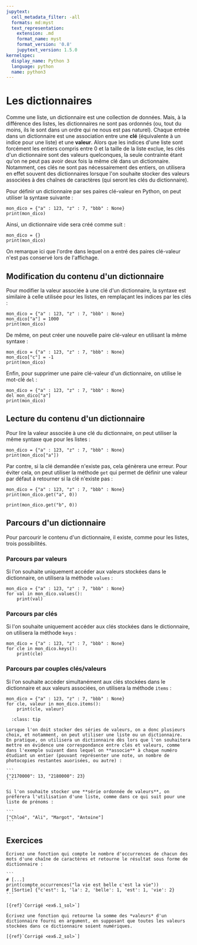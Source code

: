```yaml
---
jupytext:
  cell_metadata_filter: -all
  formats: md:myst
  text_representation:
    extension: .md
    format_name: myst
    format_version: '0.8'
    jupytext_version: 1.5.0
kernelspec:
  display_name: Python 3
  language: python
  name: python3
---
```


# Les dictionnaires

Comme une liste, un dictionnaire est une collection de données.
Mais, à la différence des listes, les dictionnaires ne sont pas ordonnés (ou, tout du moins, ils le sont dans un ordre qui ne nous est pas naturel).
Chaque entrée dans un dictionnaire est une association entre une **clé** (équivalente à un indice pour une liste) et une **valeur**.
Alors que les indices d'une liste sont forcément les entiers compris entre 0 et la taille de la liste exclue, les clés d'un dictionnaire sont des valeurs quelconques, la seule contrainte étant qu'on ne peut pas avoir deux fois la même clé dans un dictionnaire.
Notamment, ces clés ne sont pas nécessairement des entiers, on utilisera en effet souvent des dictionnaires lorsque l'on souhaite stocker des valeurs associées à des chaînes de caractères (qui seront les clés du dictionnaire).

Pour définir un dictionnaire par ses paires clé-valeur en Python, on peut utiliser la syntaxe suivante :

```{code-cell}
mon_dico = {"a" : 123, "z" : 7, "bbb" : None}
print(mon_dico)
```

Ainsi, un dictionnaire vide sera créé comme suit :

```{code-cell}
mon_dico = {}
print(mon_dico)
```

On remarque ici que l'ordre dans lequel on a entré des paires clé-valeur n'est pas conservé lors de l'affichage.

## Modification du contenu d'un dictionnaire

Pour modifier la valeur associée à une clé d'un dictionnaire, la syntaxe est similaire à celle utilisée pour les listes, en remplaçant les indices par les clés :

```{code-cell}
mon_dico = {"a" : 123, "z" : 7, "bbb" : None}
mon_dico["a"] = 1000
print(mon_dico)
```

De même, on peut créer une nouvelle paire clé-valeur en utilisant la même syntaxe :

```{code-cell}
mon_dico = {"a" : 123, "z" : 7, "bbb" : None}
mon_dico["c"] = -1
print(mon_dico)
```

Enfin, pour supprimer une paire clé-valeur d'un dictionnaire, on utilise le mot-clé `del` :

```{code-cell}
mon_dico = {"a" : 123, "z" : 7, "bbb" : None}
del mon_dico["a"]
print(mon_dico)
```

## Lecture du contenu d'un dictionnaire

Pour lire la valeur associée à une clé du dictionnaire, on peut utiliser la même syntaxe que pour les listes :

```{code-cell}
mon_dico = {"a" : 123, "z" : 7, "bbb" : None}
print(mon_dico["a"])
```

Par contre, si la clé demandée n'existe pas, cela génèrera une erreur.
Pour éviter cela, on peut utiliser la méthode `get` qui permet de définir une valeur par défaut à retourner si la clé n'existe pas :

```{code-cell}
mon_dico = {"a" : 123, "z" : 7, "bbb" : None}
print(mon_dico.get("a", 0))
```

```{code-cell}
print(mon_dico.get("b", 0))
```

## Parcours d'un dictionnaire

Pour parcourir le contenu d'un dictionnaire, il existe, comme pour les listes, trois possibilités.

### Parcours par valeurs

Si l'on souhaite uniquement accéder aux valeurs stockées dans le dictionnaire, on utilisera la méthode `values` :

```{code-cell}
mon_dico = {"a" : 123, "z" : 7, "bbb" : None}
for val in mon_dico.values():
    print(val)
```

### Parcours par clés

Si l'on souhaite uniquement accéder aux clés stockées dans le dictionnaire, on utilisera la méthode `keys` :

```{code-cell}
mon_dico = {"a" : 123, "z" : 7, "bbb" : None}
for cle in mon_dico.keys():
    print(cle)
```

### Parcours par couples clés/valeurs

Si l'on souhaite accéder simultanément aux clés stockées dans le dictionnaire et aux valeurs associées, on utilisera la méthode `items` :

```{code-cell}
mon_dico = {"a" : 123, "z" : 7, "bbb" : None}
for cle, valeur in mon_dico.items():
    print(cle, valeur)
```

````{admonition} Liste ou dictionnaire ?
  :class: tip

Lorsque l'on doit stocker des séries de valeurs, on a donc plusieurs choix, et notamment, on peut utiliser une liste ou un dictionnaire.
En pratique, on utilisera un dictionnaire dès lors que l'on souhaitera mettre en évidence une correspondance entre clés et valeurs, comme dans l'exemple suivant dans lequel on **associe** à chaque numéro étudiant un entier (pouvant représenter une note, un nombre de photocopies restantes auorisées, ou autre) :

```
{"2170000": 13, "2180000": 23}
```

Si l'on souhaite stocker une **série ordonnée de valeurs**, on préférera l'utilisation d'une liste, comme dans ce qui suit pour une liste de prénoms :

```
["Chloé", "Ali", "Margot", "Antoine"]
```

````

## Exercices

````{admonition} **Exercice 6.1**
Écrivez une fonction qui compte le nombre d'occurrences de chacun des mots d'une chaîne de caractères et retourne le résultat sous forme de dictionnaire :

```
# [...]
print(compte_occurrences("la vie est belle c'est la vie"))
# [Sortie] {"c'est": 1, 'la': 2, 'belle': 1, 'est': 1, 'vie': 2}
```

[{ref}`Corrigé <ex6.1_sol>`]
````

```{admonition} **Exercice 6.2**
Écrivez une fonction qui retourne la somme des *valeurs* d'un dictionnaire fourni en argument, en supposant que toutes les valeurs stockées dans ce dictionnaire soient numériques.

[{ref}`Corrigé <ex6.2_sol>`]
```
